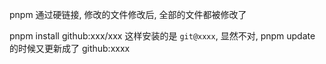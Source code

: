 pnpm 通过硬链接, 修改的文件修改后, 全部的文件都被修改了

pnpm install github:xxx/xxx 这样安装的是 `git@xxxx`, 显然不对, pnpm update 的时候又更新成了 github:xxxx